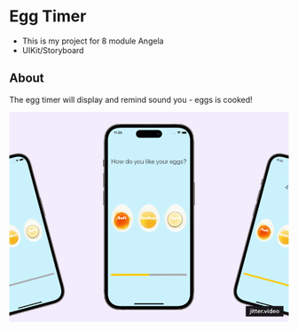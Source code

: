 
# Egg Timer

- This is my project for 8 module Angela
- UIKit/Storyboard

## About

The egg timer will display and remind sound you - eggs is cooked!


![Edd timet](Documentation/Animated.gif)
